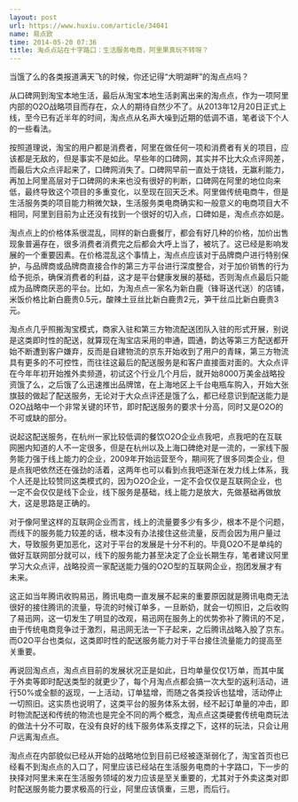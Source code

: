 ```yaml
---
layout: post
url: https://www.huxiu.com/article/34041
name: 易点欧
time: 2014-05-20 07:36
title: 淘点点站在十字路口：生活服务电商，阿里果真玩不转呀？
---
```

当饿了么的各类报道满天飞的时候，你还记得“大明湖畔”的淘点点吗？

从口碑网到淘宝本地生活，最后从淘宝本地生活剥离出来的淘点点，作为一项阿里内部的O2O战略项目而存在，众人的期待自然少不了。从2013年12月20日正式上线，至今已有近半年的时间，淘点点从名声大噪到近期的低调不语，笔者谈下个人的一些看法。

按照道理说，淘宝的用户都是消费者，阿里在做任何一项和消费者有关的项目，应该都是无敌的，但是事实不是如此。早些年的口碑网，其实并不比大众点评网差，而最后大众点评起来了，口碑网消失了。口碑网早前一直处于烧钱，无赢利能力，再加上阿里高层对于口碑网的未来也没有很好的判断，口碑网在阿里的地位向来低，最终导致这个项目的多重变化，以至现在回天乏术。阿里做传统电商牛，但是生活服务类的项目能力稍微欠缺，生活服务类电商确实和一般意义的电商项目大不相同，阿里到目前为止还没有找到一个很好的切入点，口碑如是，淘点点亦如是。

淘点点上的价格体系很混乱，同样的新白鹿餐厅，都会有好几种的价格，加价出售现象普遍存在，很多消费者消费完之后都会大呼上当了，被坑了。这已经是影响发展的一个重要因素。在价格混乱这个事情上，淘点点应该对于品牌商户进行特别保护，与品牌商或品牌商直接合作的第三方平台进行深度整合，对于加价销售的行为给予扼杀，确保消费者的利益，这才是平台健康发展的基础，否则淘点点最后只能成为品牌商厌恶的平台。比如，为淘点点一家名为新白鹿（锋哥送代送）的店铺，米饭价格比新白鹿贵0.5元，酸辣土豆丝比新白鹿贵2元，笋干丝瓜比新白鹿贵3元。

淘点点几乎照搬淘宝模式，商家入驻和第三方物流配送团队入驻的形式开展，别说是这类即时性的配送，就算现在淘宝店采用的申通，圆通，韵达等第三方配送都开始不断遭到客户嫌弃，反而是自建物流的京东开始收到了用户的青睐，第三方物流具有更多的不可控性，而往往这最后的配送服务是和客户直接面对面的。大众点评在今年年初开始推外卖频道，初试这个行业几个月后，就开始8000万美金战略投资饿了么，之后饿了么迅速推出品牌馆，在上海地区上千台电瓶车购入，开始大张旗鼓的做起了配送服务，无论对于大众点评还是饿了么，都已经意识到配送能力是O2O战略中一个非常关键的环节，即时配送服务的要求十分高，同时又是O2O的不可或缺的部分。

说起这配送服务，在杭州一家比较低调的餐饮O2O企业点我吧，点我吧的在互联网圈内知道的人不一定很多，但是在杭州以及上海口碑绝对是一流的，一家线下服务能力强于线上能力的企业，2009年开始运营至今，期间死了很多同类企业，但是点我吧依然还在强劲的活着，这两年也可以看到点我吧逐渐在发力线上体系，我个人还是比较赞同这类模式的，因为O2O企业，一定不会仅仅是互联网企业，也一定不会仅仅是线下企业，线下服务是基础，线上能力是放大，先做基础再做放大，这是思路是正确的。

对于像阿里这样的互联网企业而言，线上的流量要多少有多少，根本不是个问题，而线下的服务能力较差的话，根本没有办法接住这些流量，反而会因为用户量过大，导致服务更加恶化，这对于平台的发展是十分不利的。毕竟O2O不是单纯的做好互联网部分就可以，线下的服务能力甚至决定了企业长期生存，笔者建议阿里学习大众点评，战略投资一家配送能力强的O2O型的互联网企业，抱团发展才有未来。

这正如当年腾讯收购易迅，腾讯电商一直发展不起来的重要原因就是腾讯电商无法很好的接住腾讯的流量，导流的时候订单多，一旦断奶，就会一切照旧，之后收购了易迅网，这一切发生了明显的改观，易迅网在服务上的优势弥补了腾讯的不足，由于传统电商竞争过于激烈，易迅网无法一下子起来，之后腾讯战略入股了京东。而O2O平台也类似，这类即时性的配送服务能力对于平台接住流量能力的提高至关重要。

再说回淘点点，淘点点目前的发展状况正是如此，日均单量仅仅1万单，而其中属于外卖等即时配送类型的就更少了，每个月淘点点都会搞一次大型的返利活动，进行50%或全额的返现，一上活动，订单猛增，而随之各类投诉也猛增，活动停止一切照旧。这实质也说明了，这类平台的服务体系太弱，经不起订单量的冲击，即时物流配送和传统的物流也是完全不同的两个概念，淘点点这类硬套传统电商玩法的做法十分不可取，在没有良好的线下服务体系支撑之下，这样的玩法，只会让用户远离淘点点。

淘点点在内部貌似已经从开始的战略地位到目前已经被逐渐弱化了，淘宝首页也已经看不到淘点点的入口了，阿里应该已经站在生活服务电商的十字路口，下一步的抉择对阿里未来在生活服务领域的发力应该是至关重要的，尤其对于外卖这类对即时配送服务能力要求极高的行业，阿里应该慎重，三思，而后行。

